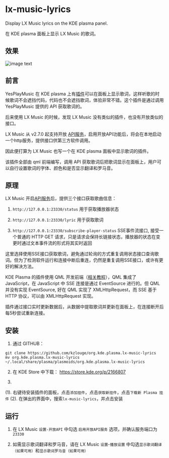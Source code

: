 # lx-music-lyrics
Display LX Music lyrics on the KDE plasma panel.      

在 KDE plasma 面板上显示 LX Music 的歌词。 

## 效果
![image text](https://github.com/kzlouge/org.kde.plasma.lx-music-lyrics/blob/main/lx-music-lyrics-example.png)  



## 前言    

YesPlayMusic 在 KDE plasma 上有[插件](https://github.com/zsiothsu/org.kde.plasma.yesplaymusic-lyrics)可以在面板上显示歌词，这样听歌的时候歌词不会遮挡代码，代码也不会遮挡歌词，体验非常不错。这个插件是通过调用 YesPlayMusic 提供的 API 获取歌词的。

后来使用 LX Music 的时候，发现 LX Music 没有类似的插件，也没有开放类似的接口。

LX Music 从 v2.7.0 起支持开放 [API服务](https://lxmusic.toside.cn/desktop/open-api)，启用开放API功能后，将会在本地启动一个http服务，提供接口供第三方软件调用。

因此便打算为 LX Music 也写一个在 KDE plasma 面板中显示歌词的插件。 

该插件全部由 qml 前端编写，调用 API 获取歌词后把歌词显示在面板上，用户可以自行设置歌词的字体、颜色和是否显示翻译和罗马音。

## 原理

LX Music 开启[API服务](https://lxmusic.toside.cn/desktop/open-api)后，提供三个接口获取歌曲信息：

1. `http://127.0.0.1:23330/status` 用于获取播放器状态

2. `http://127.0.0.1:23330/lyric` 用于获取歌词

3. `http://127.0.0.1:23330/subscribe-player-status` SSE事件流接口, 接受一个普通的 HTTP GET 请求，只是请求会保持长链接状态，播放器的状态在变更时通过文本事件流的形式将其实时返回

这里选择使用SSE接口获取歌词，避免通过轮询的方式重复调用状态接口查询歌词。但为了检测软件运行和连接中断后重连，仍然是重复调用SSE接口，或许有更好的解决方法。


KDE Plasma 的插件使用 QML 开发前端（[相关教程](https://develop.kde.org/docs/plasma/widget/)），QML 集成了 JavaScript，在 JavaScript 中 SSE 连接是通过 EventSource 进行的。但 QML 并没有实现 EventSource, 好在 QML 实现了 XMLHttpRequest，而 SSE 基于 HTTP 协议，可以由 XMLHttpRequest 实现。

插件通过接口实时更新数据后，从数据中提取歌词并更新在面板上，在连接断开后每5秒尝试重新连接。

## 安装

1. 通过 GITHUB：  
```shell
git clone https://github.com/kzlouge/org.kde.plasma.lx-music-lyrics
mv org.kde.plasma.lx-music-lyrics ~/.local/share/plasma/plasmoids/org.kde.plasma.lx-music-lyrics
```

2. 在 KDE Store 中下载： https://store.kde.org/p/2166807

3. 
  (1). 右键待安装插件的面板，点击`添加挂件`，点击`获取新挂件`，点击`下载新 Plasma 挂件`
  (2). 在弹出的界面中，搜索`lx-music-lyrics`，并点击安装

## 运行

1. 在 LX Music `设置-开放API` 中勾选 `启用开放API服务` 选项，并确认服务端口为 `23330` 

2. 如需显示歌词翻译和罗马音，请在 LX Music `设置`-`播放设置` 中勾选`显示歌词翻译（如果可用）`和`显示歌词罗马音（如果可用）`





